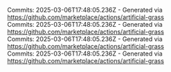 Commits: 2025-03-06T17:48:05.236Z - Generated via https://github.com/marketplace/actions/artificial-grass
<br>
Commits: 2025-03-06T17:48:05.236Z - Generated via https://github.com/marketplace/actions/artificial-grass
<br>
Commits: 2025-03-06T17:48:05.236Z - Generated via https://github.com/marketplace/actions/artificial-grass
<br>
Commits: 2025-03-06T17:48:05.236Z - Generated via https://github.com/marketplace/actions/artificial-grass
<br>

